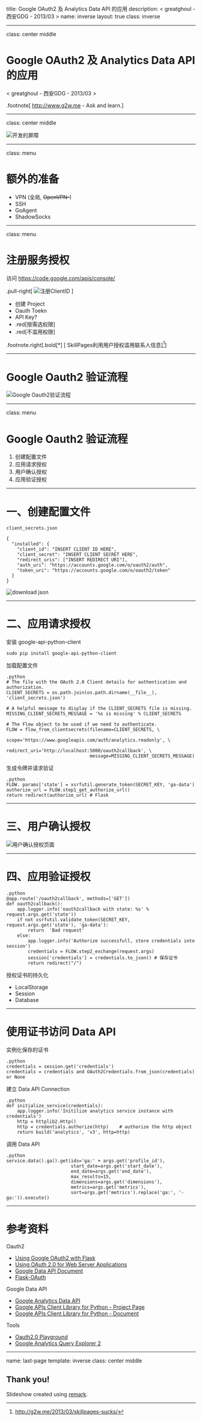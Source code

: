 title: Google OAuth2 及 Analytics Data API 的应用
description: &lt; greatghoul - 西安GDG - 2013/03 &gt;
name: inverse
layout: true
class: inverse

---
class: center middle

# Google OAuth2 及 Analytics Data API 的应用
&lt; greatghoul - 西安GDG - 2013/03 &gt;  

.footnote[ http://www.g2w.me - Ask and learn.]

---
class: center middle

![开发的屏障](google-vs-gfw.jpg)

---
class: menu

# 额外的准备

 * VPN (全局, <strike>OpenVPN-</strike>)
 * SSH
 * GoAgent
 * ShadowSocks
 
---

class: menu

# 注册服务授权

访问 https://code.google.com/apis/console/ 

.pull-right[
 ![注册ClientID](client_id.png)
]

 * 创建 Project
 * Oauth Toekn
 * API Key?
 * .red[按需选权限]
 * .red[不滥用权限]

.footnote.right[.bold[\*] [ SkillPages利用用户授权滥用联系人信息][^1]]

[^1]: http://g2w.me/2013/03/skillpages-sucks/

---

# Google Oauth2 验证流程

![Google Oauth2验证流程](oauth2_webflow.png)

---
class: menu

# Google Oauth2 验证流程

 1. 创建配置文件
 2. 应用请求授权
 3. 用户确认授权
 4. 应用验证授权

---

# 一、创建配置文件

`client_secrets.json`

    {
      "installed": {
        "client_id": "INSERT CLIENT ID HERE",
        "client_secret": "INSERT CLIENT SECRET HERE",
        "redirect_uris": ["INSERT REDIRECT URI"],
        "auth_uri": "https://accounts.google.com/o/oauth2/auth",
        "token_uri": "https://accounts.google.com/o/oauth2/token"
      }
    }

![download json](download_json.png)

---

# 二、应用请求授权

安装 google-api-python-client

    sudo pip install google-api-python-client

加载配置文件

    .python
    # The file with the OAuth 2.0 Client details for authentication and authorization.
    CLIENT_SECRETS = os.path.join(os.path.dirname(__file__), 'client_secrets.json')

    # A helpful message to display if the CLIENT_SECRETS file is missing.
    MISSING_CLIENT_SECRETS_MESSAGE = '%s is missing' % CLIENT_SECRETS

    # The Flow object to be used if we need to authenticate.
    FLOW = flow_from_clientsecrets(filename=CLIENT_SECRETS, \
                                   scope='https://www.googleapis.com/auth/analytics.readonly', \
                                   redirect_uri='http://localhost:5000/oauth2callback', \
                                   message=MISSING_CLIENT_SECRETS_MESSAGE)
                                   
生成令牌并请求验证

    .python
    FLOW. params['state'] = xsrfutil.generate_token(SECRET_KEY, 'ga-data')
    authorize_url = FLOW.step1_get_authorize_url()
    return redirect(authorize_url) # Flask

---

# 三、用户确认授权

![用户确认授权页面](grant_page.png) 

---

# 四、应用验证授权

    .python
    @app.route('/oauth2callback', methods=['GET'])
    def oauth2callback():
        app.logger.info('oauth2callback with state: %s' % request.args.get('state'))
        if not xsrfutil.validate_token(SECRET_KEY, request.args.get('state'), 'ga-data'):
            return  'Bad request'
        else:
            app.logger.info('Authorize successfull, store credentials into session')
            credentials = FLOW.step2_exchange(request.args)
            session['credentials'] = credentials.to_json() # 保存证书 
            return redirect("/")
            

授权证书的持久化

 * LocalStorage
 * Session
 * Database

---

# 使用证书访问 Data API

实例化保存的证书

    .python
    credentials = session.get('credentials')
    credentials = credentials and OAuth2Credentials.from_json(credentials) or None
    
建立 Data API Connection

    .python
    def initialize_service(credentials):
        app.logger.info('Initilize analytics service instance with credentials')
        http = httplib2.Http()
        http = credentials.authorize(http)    # authorize the http object
        return build('analytics', 'v3', http=http)

调用 Data API

    .python
    service.data().ga().get(ids='ga:' + args.get('profile_id'),
                            start_date=args.get('start_date'),
                            end_date=args.get('end_date'),
                            max_results=15,
                            dimensions=args.get('dimensions'),
                            metrics=args.get('metrics'),
                            sort=args.get('metrics').replace('ga:', '-ga:')).execute()

                            
---

# 参考资料

Oauth2

 * [Using Google OAuth2 with Flask](http://stackoverflow.com/a/12918081/260793)
 * [Using OAuth 2.0 for Web Server Applications](https://developers.google.com/accounts/docs/OAuth2WebServer)
 * [Google Data API Document](https://developers.google.com/gdata/)
 * [Flask-OAuth](https://github.com/mitsuhiko/flask-oauth)

Google Data API

 * [Google Analytics Data API](https://developers.google.com/analytics/)
 * [Google APIs Client Library for Python - Project Page](https://code.google.com/p/google-api-python-client/)
 * [Google APIs Client Library for Python - Document](http://google-api-python-client.googlecode.com/hg/docs/epy/index.html)

Tools
 
 * [Oauth2.0 Playground](https://developers.google.com/oauthplayground/)
 * [Google Analytics Query Explorer 2](https://ga-dev-tools.appspot.com/explorer/?hl=en)


---

name: last-page
template: inverse
class: center middle

## Thank you!
Slideshow created using [remark](http://github.com/gnab/remark).
